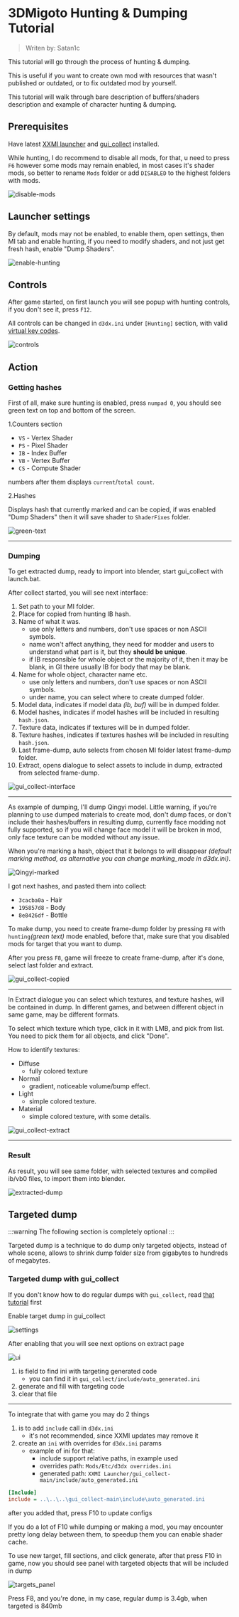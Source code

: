 # 3DMigoto Hunting & Dumping Tutorial

> Writen by: Satan1c

This tutorial will go through the process of hunting & dumping.

This is useful if you want to create own mod with resources that wasn't published or outdated,
or to fix outdated mod by yourself.

This tutorial will walk through bare description of buffers/shaders description and example of character hunting & dumping.

## Prerequisites

Have latest [XXMI launcher](getting-started.md) and [gui_collect](https://github.com/Petrascyll/gui_collect) installed.

While hunting, I do recommend to disable all mods, for that, u need to press `F6` however some mods may remain enabled,
in most cases it's shader mods, so better to rename `Mods` folder or add `DISABLED` to the highest folders with mods.

![disable-mods](img/hunting/disable-mods.png)

## Launcher settings

By default, mods may not be enabled, to enable them, open settings, then MI tab and enable hunting,
if you need to modify shaders, and not just get fresh hash, enable "Dump Shaders".

![enable-hunting](img/hunting/enable-hunting.png)

## Controls

After game started, on first launch you will see popup with hunting controls, if you don't see it, press `F12`.

All controls can be changed in `d3dx.ini` under `[Hunting]` section, with valid [virtual key codes](https://learn.microsoft.com/en-us/windows/win32/inputdev/virtual-key-codes).

![controls](img/hunting/controls.png)

## Action

### Getting hashes

First of all, make sure hunting is enabled, press `numpad 0`, you should see green text on top and bottom of the screen.

1.Counters section

- `VS` - Vertex Shader
- `PS` - Pixel Shader
- `IB` - Index Buffer
- `VB` - Vertex Buffer
- `CS` - Compute Shader

numbers after them displays `current`/`total count`.

2.Hashes

Displays hash that currently marked and can be copied, if was enabled "Dump Shaders" then it will save
shader to `ShaderFixes` folder.

![green-text](img/hunting/green-text.png)

---

### Dumping

To get extracted dump, ready to import into blender, start gui_collect with launch.bat.

After collect started, you will see next interface:

1. Set path to your MI folder.
2. Place for copied from hunting IB hash.
3. Name of what it was.
   - use only letters and numbers, don't use spaces or non ASCII symbols.
   - name won't affect anything, they need for modder and users to understand what part is it,
but they **should be unique**.
   - if IB responsible for whole object or the majority of it, then it may be blank,
in GI there usually IB for body that may be blank.
4. Name for whole object, character name etc.
   - use only letters and numbers, don't use spaces or non ASCII symbols.
   - under name, you can select where to create dumped folder.
5. Model data, indicates if model data *(ib, buf)* will be in dumped folder.
6. Model hashes, indicates if model hashes will be included in resulting `hash.json`.
7. Texture data, indicates if textures will be in dumped folder.
8. Texture hashes, indicates if textures hashes will be included in resulting `hash.json`.
9. Last frame-dump, auto selects from chosen MI folder latest frame-dump folder.
10. Extract, opens dialogue to select assets to include in dump, extracted from selected frame-dump.

![gui_collect-interface](img/hunting/gui_collect-interface.png)

---

As example of dumping, I'll dump Qingyi model.
Little warning, if you're planning to use dumped materials to create mod, don't dump faces,
or don't include their hashes/buffers in resulting dump, currently face modding not fully supported,
so if you will change face model it will be broken in mod, only face texture can be modded without any issue.

When you're marking a hash, object that it belongs to will disappear *(default marking method,
as alternative you can change marking_mode in d3dx.ini)*.

![Qingyi-marked](img/hunting/Qingyi-marked.png)

I got next hashes, and pasted them into collect:

- `3cacba0a` - Hair
- `195857d8` - Body
- `8e8426df` - Bottle

To make dump, you need to create frame-dump folder by pressing `F8` with `hunting`*(green text)* mode  enabled,
before that, make sure that you disabled mods for target that you want to dump.

After you press `F8`, game will freeze to create frame-dump, after it's done, select last folder and extract.

![gui_collect-copied](img/hunting/gui_collect-copied.png)

---

In Extract dialogue you can select which textures, and texture hashes, will be contained in dump.
In different games, and between different object in same game, may be different formats.

To select which texture which type, click in it with LMB, and pick from list.
You need to pick them for all objects, and click "Done".

How to identify textures:

- Diffuse
  - fully colored texture
- Normal
  - gradient, noticeable volume/bump effect.
- Light
  - simple colored texture.
- Material
  - simple colored texture, with some details.

![gui_collect-extract](img/hunting/gui_collect-extract.png)

---

### Result

As result, you will see same folder, with selected textures and compiled ib/vb0 files, to import them into blender.

![extracted-dump](img/hunting/extracted-dump.png)

## Targeted dump

:::warning
The following section is completely optional
:::

Targeted dump is a technique to do dump only targeted objects, instead of whole scene,
allows to shrink dump folder size from gigabytes to hundreds of megabytes.

### Targeted dump with gui_collect

If you don't know how to do regular dumps with `gui_collect`, read [that tutorial](../guides/hunting.md) first

Enable target dump in gui_collect

![settings](img/hunting/settings.png)

After enabling that you will see next options on extract page

![ui](img/hunting/ui.png)

1. is field to find ini with targeting generated code
   - you can find it in `gui_collect/include/auto_generated.ini`
2. generate and fill with targeting code
3. clear that file

---

To integrate that with game you may do 2 things

1. is to add `include` call in `d3dx.ini`
   - it's not recommended, since XXMI updates may remove it
2. create an `ini` with overrides for `d3dx.ini` params
   - example of ini for that:
      - include support relative paths, in example used
      - overrides path: `Mods/Etc/d3dx overrides.ini`
      - generated path: `XXMI Launcher/gui_collect-main/include/auto_generated.ini`

```ini
[Include]
include = ..\..\..\gui_collect-main\include\auto_generated.ini
```

after you added that, press F10 to update configs

If you do a lot of F10 while dumping or making a mod, you may encounter pretty long delay between them,
to speedup them you can enable shader cache.
<!-- 
::: danger
Be aware that it may bring some issues,
main issue is updated shader but old cache, that may run into crashes in rare scenarios.
:::

To enable cache, add that to your overrides ini:

```ini
[Rendering]
cache_shaders = 1
```

--- -->

To use new target, fill sections, and click generate, after that press F10 in game,
now you should see panel with targeted objects that will be included in dump

![targets_panel](img/hunting/targets_panel.png)

Press F8, and you're done, in my case, regular dump is 3.4gb, when targeted is 840mb
